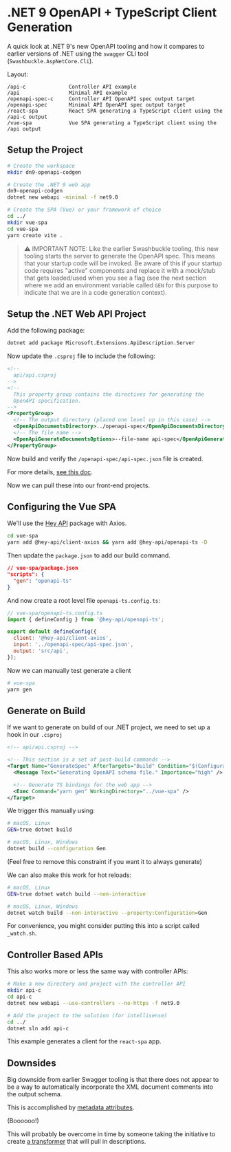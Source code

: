 # .NET 9 OpenAPI + TypeScript Client Generation

A quick look at .NET 9's new OpenAPI tooling and how it compares to earlier versions of .NET using the `swagger` CLI tool (`Swashbuckle.AspNetCore.Cli`).

Layout:

```
/api-c              Controller API example
/api                Minimal API example
/openapi-spec-c     Controller API OpenAPI spec output target
/openapi-spec       Minimal API OpenAPI spec output target
/react-spa          React SPA generating a TypeScript client using the /api-c output
/vue-spa            Vue SPA generating a TypeScript client using the /api output
```

## Setup the Project

```bash
# Create the workspace
mkdir dn9-openapi-codgen

# Create the .NET 9 web app
dn9-openapi-codgen
dotnet new webapi -minimal -f net9.0

# Create the SPA (Vue) or your framework of choice
cd ../
mkdir vue-spa
cd vue-spa
yarn create vite .
```

> ⚠️ IMPORTANT NOTE: Like the earlier Swashbuckle tooling, this new tooling starts the server to generate the OpenAPI spec.  This means that your startup code will be invoked.  Be aware of this if your startup code requires "active" components and replace it with a mock/stub that gets loaded/used when you see a flag (see the next section where we add an environment variable called `GEN` for this purpose to indicate that we are in a code generation context).

## Setup the .NET Web API Project

Add the following package:

```bash
dotnet add package Microsoft.Extensions.ApiDescription.Server
```

Now update the `.csproj` file to include the following:

```xml
<!--
  api/api.csproj
-->
<!--
  This property group contains the directives for generating the
  OpenAPI specification.
-->
<PropertyGroup>
  <!-- The output directory (placed one level up in this case) -->
  <OpenApiDocumentsDirectory>../openapi-spec</OpenApiDocumentsDirectory>
  <!-- The file name -->
  <OpenApiGenerateDocumentsOptions>--file-name api-spec</OpenApiGenerateDocumentsOptions>
</PropertyGroup>
```

Now build and verify the `/openapi-spec/api-spec.json` file is created.

For more details, [see this doc](https://learn.microsoft.com/en-us/aspnet/core/fundamentals/openapi/aspnetcore-openapi?view=aspnetcore-9.0).

Now we can pull these into our front-end projects.

## Configuring the Vue SPA

We'll use the [Hey API](https://heyapi.dev/) package with Axios.

```bash
cd vue-spa
yarn add @hey-api/client-axios && yarn add @hey-api/openapi-ts -D
```

Then update the `package.json` to add our build command.

```json
// vue-spa/package.json
"scripts": {
  "gen": "openapi-ts"
}
```

And now create a root level file `openapi-ts.config.ts`:

```js
// vue-spa/openapi-ts.config.ts
import { defineConfig } from '@hey-api/openapi-ts';

export default defineConfig({
  client: '@hey-api/client-axios',
  input: '../openapi-spec/api-spec.json',
  output: 'src/api',
});
```

Now we can manually test generate a client

```bash
# vue-spa
yarn gen
```

## Generate on Build

If we want to generate on build of our .NET project, we need to set up a hook in our `.csproj`

```xml
<!-- api/api.csproj -->

<!-- This section is a set of post-build commands -->
<Target Name="GenerateSpec" AfterTargets="Build" Condition="$(Configuration)=='Gen' Or $(GEN)=='true'">
  <Message Text="Generating OpenAPI schema file." Importance="high" />

  <!-- Generate TS bindings for the web app -->
  <Exec Command="yarn gen" WorkingDirectory="../vue-spa" />
</Target>
```

We trigger this manually using:

```bash
# macOS, Linux
GEN=true dotnet build

# macOS, Linux, Windows
dotnet build --configuration Gen
```

(Feel free to remove this constraint if you want it to always generate)

We can also make this work for hot reloads:

```bash
# macOS, Linux
GEN=true dotnet watch build --non-interactive

# macOS, Linux, Windows
dotnet watch build --non-interactive --property:Configuration=Gen
```

For convenience, you might consider putting this into a script called `_watch.sh`.

## Controller Based APIs

This also works more or less the same way with controller APIs:

```bash
# Make a new directory and project with the controller API
mkdir api-c
cd api-c
dotnet new webapi --use-controllers --no-https -f net9.0

# Add the project to the solution (for intellisense)
cd ../
dotnet sln add api-c
```

This example generates a client for the `react-spa` app.

## Downsides

Big downside from earlier Swagger tooling is that there does not appear to be a way to automatically incorporate the XML document comments into the output schema.

This is accomplished by [metadata attributes](https://learn.microsoft.com/en-us/aspnet/core/fundamentals/openapi/include-metadata?view=aspnetcore-9.0&tabs=minimal-apis).

(Boooooo!)

This will probably be overcome in time by someone taking the initiative to create [a transformer](https://learn.microsoft.com/en-us/aspnet/core/fundamentals/openapi/customize-openapi?view=aspnetcore-9.0) that will pull in descriptions.
